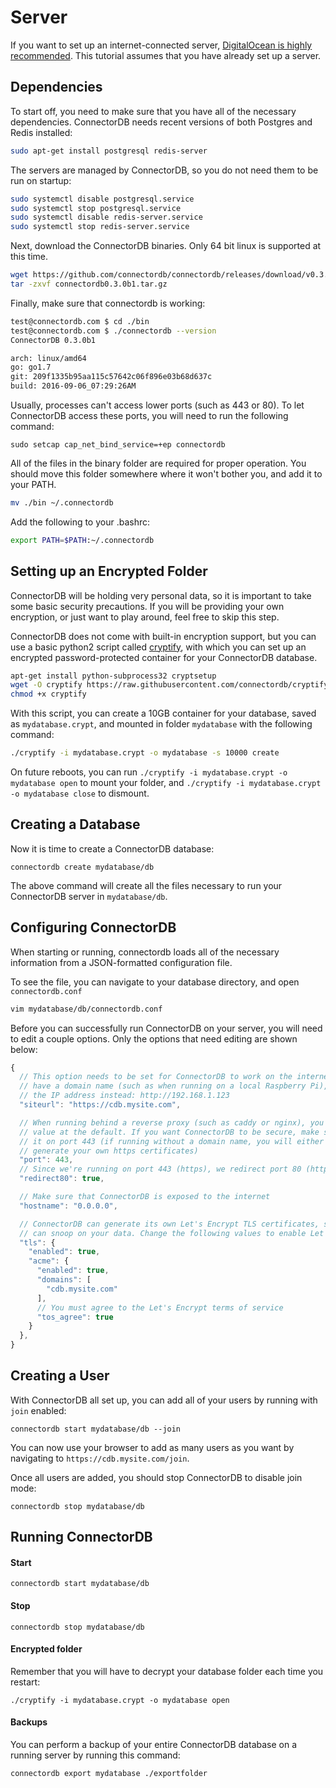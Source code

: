 # Server

If you want to set up an internet-connected server, [DigitalOcean is highly recommended](https://www.digitalocean.com/community/tutorials/initial-server-setup-with-ubuntu-16-04).
This tutorial assumes that you have already set up a server.

## Dependencies

To start off, you need to make sure that you have all of the necessary dependencies. ConnectorDB needs recent versions of both Postgres and Redis installed:

```bash
sudo apt-get install postgresql redis-server
```

The servers are managed by ConnectorDB, so you do not need them to be run on startup:

```bash
sudo systemctl disable postgresql.service
sudo systemctl stop postgresql.service
sudo systemctl disable redis-server.service
sudo systemctl stop redis-server.service
```

Next, download the ConnectorDB binaries. Only 64 bit linux is supported at this time.

```bash
wget https://github.com/connectordb/connectordb/releases/download/v0.3.0a1/connectordb0.3.0b1.tar.gz
tar -zxvf connectordb0.3.0b1.tar.gz

```

Finally, make sure that connectordb is working:

```bash
test@connectordb.com $ cd ./bin
test@connectordb.com $ ./connectordb --version
ConnectorDB 0.3.0b1

arch: linux/amd64
go: go1.7
git: 209f1335b95aa115c57642c06f896e03b68d637c
build: 2016-09-06_07:29:26AM
```

Usually, processes can't access lower ports (such as 443 or 80).
To let ConnectorDB access these ports, you will need to run the following command:
```
sudo setcap cap_net_bind_service=+ep connectordb
```


All of the files in the binary folder are required for proper operation.
You should move this folder somewhere where it won't bother you, and add it to your PATH.

```bash
mv ./bin ~/.connectordb
```

Add the following to your .bashrc:

```bash
export PATH=$PATH:~/.connectordb
```


## Setting up an Encrypted Folder

ConnectorDB will be holding very personal data, so it is important to take some basic
security precautions. If you will be providing your own encryption, or just want to play around, feel free to skip this step.

ConnectorDB does not come with built-in encryption support, but you can use a basic python2 script called [cryptify](https://github.com/connectordb/cryptify),
with which you can set up an encrypted password-protected container for your ConnectorDB database.

```bash
apt-get install python-subprocess32 cryptsetup
wget -O cryptify https://raw.githubusercontent.com/connectordb/cryptify/master/cryptify
chmod +x cryptify
```

With this script, you can create a 10GB container for your database, saved as `mydatabase.crypt`, and mounted in folder `mydatabase` with the following command:

```bash
./cryptify -i mydatabase.crypt -o mydatabase -s 10000 create
```

On future reboots, you can run `./cryptify -i mydatabase.crypt -o mydatabase open`
to mount your folder, and `./cryptify -i mydatabase.crypt -o mydatabase close`
to dismount.

## Creating a Database

Now it is time to create a ConnectorDB database:

```
connectordb create mydatabase/db
```

The above command will create all the files necessary to run your ConnectorDB server in `mydatabase/db`.

## Configuring ConnectorDB

When starting or running, connectordb loads all of the necessary information from a JSON-formatted configuration file.

To see the file, you can navigate to your database directory, and open `connectordb.conf`

```bash
vim mydatabase/db/connectordb.conf
```

Before you can successfully run ConnectorDB on your server, you will need to edit a couple options. Only the options that need editing are shown below:

```javascript
{
  // This option needs to be set for ConnectorDB to work on the internet. If you don't
  // have a domain name (such as when running on a local Raspberry Pi), you can use
  // the IP address instead: http://192.168.1.123
  "siteurl": "https://cdb.mysite.com",

  // When running behind a reverse proxy (such as caddy or nginx), you can leave this
  // value at the default. If you want ConnectorDB to be secure, make sure to run
  // it on port 443 (if running without a domain name, you will either have to use port 80 or
  // generate your own https certificates)
  "port": 443,
  // Since we're running on port 443 (https), we redirect port 80 (http).
  "redirect80": true,

  // Make sure that ConnectorDB is exposed to the internet
  "hostname": "0.0.0.0",

  // ConnectorDB can generate its own Let's Encrypt TLS certificates, so that nobody
  // can snoop on your data. Change the following values to enable Let's Encrypt support.
  "tls": {
    "enabled": true,
    "acme": {
      "enabled": true,
      "domains": [
        "cdb.mysite.com"
      ],
      // You must agree to the Let's Encrypt terms of service
      "tos_agree": true
    }
  },
}
```

## Creating a User

With ConnectorDB all set up, you can add all of your users by running with `join` enabled:

```
connectordb start mydatabase/db --join
```

You can now use your browser to add as many users as you want by navigating to `https://cdb.mysite.com/join`.

Once all users are added, you should stop ConnectorDB to disable join mode:

```
connectordb stop mydatabase/db
```

## Running ConnectorDB

#### Start

```
connectordb start mydatabase/db
```

#### Stop

```
connectordb stop mydatabase/db
```

#### Encrypted folder

Remember that you will have to decrypt your database folder each time you restart:
```
./cryptify -i mydatabase.crypt -o mydatabase open
```

#### Backups

You can perform a backup of your entire ConnectorDB database on a running server by running this command:

```
connectordb export mydatabase ./exportfolder
```